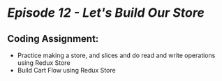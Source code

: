# _Episode 12 - Let's Build Our Store_

## Coding Assignment:

- Practice making a store, and slices and do read and write operations using Redux Store
- Build Cart Flow using Redux Store

<br/>
